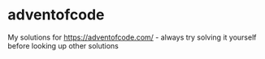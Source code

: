 # adventofcode
My solutions for https://adventofcode.com/ - always try solving it yourself before looking up other solutions
